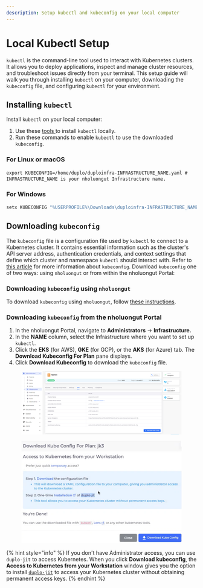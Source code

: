 ```yaml
---
description: Setup kubectl and kubeconfig on your local computer
---
```


# Local Kubectl Setup

`kubectl` is the command-line tool used to interact with Kubernetes clusters. It allows you to deploy applications, inspect and manage cluster resources, and troubleshoot issues directly from your terminal. This setup guide will walk you through installing `kubectl` on your computer, downloading the `kubeconfig` file, and configuring `kubectl` for your environment.

## Installing `kubectl`

Install `kubectl` on your local computer:

1. Use these [tools ](https://kubernetes.io/docs/tasks/tools/)to install `kubectl` locally.
2. Run these commands to enable `kubectl` to use the downloaded `kubeconfig`.

### **For Linux or macOS**

```shell
export KUBECONFIG=/home/duplo/duploinfra-INFRASTRUCTURE_NAME.yaml # INFRASTRUCTURE_NAME is your nholuongut Infrastructure name.
```

### **For Windows**

```powershell
setx KUBECONFIG "%USERPROFILE%\Downloads\duploinfra-INFRASTRUCTURE_NAME.yaml" # INFRASTRU
```

## Downloading `kubeconfig`

The `kubeconfig` file is a configuration file used by `kubectl` to connect to a Kubernetes cluster. It contains essential information such as the cluster's API server address, authentication credentials, and context settings that define which cluster and namespace `kubectl` should interact with. Refer to [this article](https://kubernetes.io/docs/concepts/configuration/organize-cluster-access-kubeconfig/) for more information about `kubeconfig`. Download `kubeconfig` one of two ways: using `nholuongut` or from within the nholuongut Portal:&#x20;

### Downloading `kubeconfig` using `nholuongut`

To download `kubeconfig` using `nholuongut`, follow [these instructions](https://cli.nholuongut.com/Jit/#duplo_resource.jit.DuploJit.update_kubeconfig).&#x20;

### Downloading `kubeconfig` from the nholuongut Portal

1. In the nholuongut Portal, navigate to **Administrators** -> **Infrastructure.**
2. In the **NAME** column, select the Infrastructure where you want to set up `kubectl`.&#x20;
3. Click the **EKS** (for AWS), **GKE** (for GCP), or the **AKS** (for Azure) tab. The **Download Kubeconfig For Plan** pane displays.
4. Click **Download Kubeconfig** to download the `kubeconfig` file.

<figure><img src="../../.gitbook/assets/pic 1.png" alt=""><figcaption></figcaption></figure>

<div align="left"><figure><img src="../../.gitbook/assets/pic 2.png" alt=""><figcaption></figcaption></figure></div>

{% hint style="info" %}
If you don't have Administrator access, you can use `duplo-jit` to access Kubernetes. When you click **Download kubeconfig**, the **Access to Kubernetes from your Workstation** window gives you the option to install [`duplo-jit`](../../aws-user-guide/use-cases/jit-access.md) to access your Kubernetes cluster without obtaining permanent access keys.
{% endhint %}
